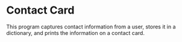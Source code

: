 # Contact Card

This program captures contact information from a user, stores it in a dictionary, and prints the information on a contact card.